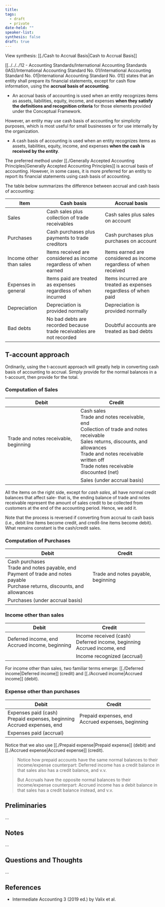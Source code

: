 ```yaml
---
title: 
tags:
  - draft
  - private
date-held: ""
speaker-list: 
synthesis: false
draft: true
---
```


View synthesis: [[./Cash to Accrual Basis|Cash to Accrual Basis]]

[[../../../12 - Accounting Standards/International Accounting Standards (IAS)/International Accounting Standard No. 01/International Accounting Standard No. 01|International Accounting Standard No. 01]] states that an entity shall prepare its financial statements, except for cash flow information, using the **accrual basis of accounting**.
- An accrual basis of accounting is used when an entity recognizes items as assets, liabilities, equity, income, and expenses **when they satisfy the definitions and recognition criteria** for those elements provided under the Conceptual Framework.

However, an entity may use cash basis of accounting for simplicity purposes, which is most useful for small businesses or for use internally by the organization.
- A cash basis of accounting is used when an entity recognizes items as assets, liabilities, equity, income, and expenses **when the cash is received by the entity**.

The preferred method under [[./Generally Accepted Accounting Principles|Generally Accepted Accounting Principles]] is accrual basis of accounting. However, in some cases, it is more preferred for an entity to report its financial statements using cash basis of accounting.

The table below summarizes the difference between accrual and cash basis of accounting:

| Item                    | Cash basis                                                           | Accrual basis                                                     |
| ----------------------- | -------------------------------------------------------------------- | ----------------------------------------------------------------- |
| Sales                   | Cash sales plus collection of trade receivables                      | Cash sales plus sales on account                                  |
| Purchases               | Cash purchases plus payments to trade creditors                      | Cash purchases plus purchases on account                          |
| Income other than sales | Items received are considered as income regardless of when earned    | Items earned are considered as income regardless of when received |
| Expenses in general     | Items paid are treated as expenses regardless of when incurred       | Items incurred are treated as expenses regardless of when paid    |
| Depreciation            | Depreciation is provided normally                                    | Depreciation is provided normally                                 |
| Bad debts               | No bad debts are recorded because trade receivables are not recorded | Doubtful accounts are treated as bad debts                        |

## T-account approach
Ordinarily, using the t-account approach will greatly help in converting cash basis of accounting to accrual. Simply provide for the normal balances in a t-account, then provide for the total.

### Computation of Sales

| Debit                                 | Credit                                                                                                                                                                                                                     |     |
| ------------------------------------- | -------------------------------------------------------------------------------------------------------------------------------------------------------------------------------------------------------------------------- | --- |
| Trade and notes receivable, beginning | Cash sales<br>Trade and notes receivable, end<br>Collection of trade and notes receivable<br>Sales returns, discounts, and allowances<br>Trade and notes receivable written off<br>Trade notes receivable discounted (net) |     |
|                                       | Sales (under accrual basis)                                                                                                                                                                                                |     |

All the items on the right side, except for *cash sales*, all have normal credit balances that affect sale- that is, the ending balance of trade and notes receivable represent the amount of sales credit to be collected from customers at the end of the accounting period. Hence, we add it.

Note that the process is reversed if converting from accrual to cash basis (i.e., debit line items become credit, and credit-line items become debit). What remains constant is the cash/credit sales.

### Computation of Purchases

| Debit                                                                                                                               | Credit                             |
| ----------------------------------------------------------------------------------------------------------------------------------- | ---------------------------------- |
| Cash purchases<br>Trade and notes payable, end<br>Payment of trade and notes payable<br>Purchase returns, discounts, and allowances | Trade and notes payable, beginning |
| Purchases (under accrual basis)                                                                                                     |                                    |

### Income other than sales

| Debit                                             | Credit                                                                      |
| ------------------------------------------------- | --------------------------------------------------------------------------- |
| Deferred income, end<br>Accrued income, beginning | Income received (cash)<br>Deferred income, beginning<br>Accrued income, end |
|                                                   | Income recognized (accrual)                                                 |

For income other than sales, two familiar terms emerge: [[./Deferred income|Deferred income]] (credit) and [[./Accrued income|Accrued income]] (debit).

### Expense other than purchases

| Debit                                                                        | Credit                                               |
| ---------------------------------------------------------------------------- | ---------------------------------------------------- |
| Expenses paid (cash)<br>Prepaid expenses, beginning<br>Accrued expenses, end | Prepaid expenses, end<br>Accrued expenses, beginning |
| Expenses paid (accrual)                                                      |                                                      |  

Notice that we also use [[./Prepaid expense|Prepaid expense]] (debit) and [[./Accrued expense|Accrued expense]] (credit).

> Notice how prepaid accounts have the same normal balances to their income/expense counterpart: Deferred income has a credit balance in that sales also has a credit balance, and v.v. 
> 
> But Accruals have the opposite normal balances to their income/expense counterpart: Accrued income has a debit balance in that sales has a credit balance instead, and v.v.

## Preliminaries
…

## Notes
…

## Questions and Thoughts
…

## References
- Intermediate Accounting 3 (2019 ed.) by Valix et al.

